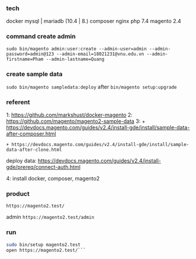 ### tech
docker
mysql | mariadb (10.4 | 8.)
composer
nginx
php 7.4
magento 2.4

### command create admin
`sudo bin/magento admin:user:create --admin-user=admin --admin-password=admin@123 --admin-email=18021231@vnu.edu.vn --admin-firstname=Pham --admin-lastname=Quang`

### create sample data
`sudo bin/magento sampledata:deploy`
after
`bin/magento setup:upgrade`

### referent

1:  https://github.com/markshust/docker-magento
2:  https://github.com/magento/magento2-sample-data
3:
    + https://devdocs.magento.com/guides/v2.4/install-gde/install/sample-data-after-composer.html

    + https://devdocs.magento.com/guides/v2.4/install-gde/install/sample-data-after-clone.html


deploy data:
https://devdocs.magento.com/guides/v2.4/install-gde/prereq/connect-auth.html

4: install docker, composer, magento2

### product

`https://magento2.test/`

admin
`https://magento2.test/admin`

### run

``` bash
sudo bin/setup magento2.test
open https://magento2.test/```